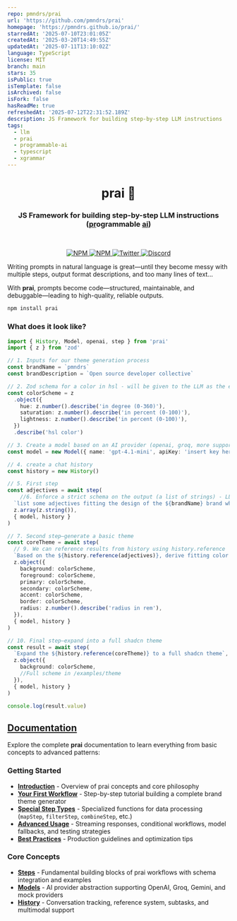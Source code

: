 ```yaml
---
repo: pmndrs/prai
url: 'https://github.com/pmndrs/prai'
homepage: 'https://pmndrs.github.io/prai/'
starredAt: '2025-07-10T23:01:05Z'
createdAt: '2025-03-20T14:49:55Z'
updatedAt: '2025-07-11T13:10:02Z'
language: TypeScript
license: MIT
branch: main
stars: 35
isPublic: true
isTemplate: false
isArchived: false
isFork: false
hasReadMe: true
refreshedAt: '2025-07-12T22:31:52.189Z'
description: JS Framework for building step-by-step LLM instructions
tags:
  - llm
  - prai
  - programmable-ai
  - typescript
  - xgrammar
---
```


<h1 align="center">prai 🤖</h1>
<h3 align="center">JS Framework for building step-by-step LLM instructions<br>(<ins>pr</ins>ogrammable <ins>ai</ins>)</h3>
<br/>

<p align="center">
  <a href="https://npmjs.com/package/prai" target="_blank">
    <img src="https://img.shields.io/npm/v/prai?style=flat&colorA=000000&colorB=000000" alt="NPM" />
  </a>
  <a href="https://npmjs.com/package/prai" target="_blank">
    <img src="https://img.shields.io/npm/dt/prai.svg?style=flat&colorA=000000&colorB=000000" alt="NPM" />
  </a>
  <a href="https://twitter.com/pmndrs" target="_blank">
    <img src="https://img.shields.io/twitter/follow/pmndrs?label=%40pmndrs&style=flat&colorA=000000&colorB=000000&logo=twitter&logoColor=000000" alt="Twitter" />
  </a>
  <a href="https://discord.gg/ZZjjNvJ" target="_blank">
    <img src="https://img.shields.io/discord/740090768164651008?style=flat&colorA=000000&colorB=000000&label=discord&logo=discord&logoColor=000000" alt="Discord" />
  </a>
</p>

Writing prompts in natural language is great—until they become messy with multiple steps, output format descriptions, and too many lines of text...

With **prai**, prompts become code—structured, maintainable, and debuggable—leading to high-quality, reliable outputs.

```bash
npm install prai
```

### What does it look like?

```ts
import { History, Model, openai, step } from 'prai'
import { z } from 'zod'

// 1. Inputs for our theme generation process
const brandName = `pmndrs`
const brandDescription = `Open source developer collective`

// 2. Zod schema for a color in hsl - will be given to the LLM as the expected output format
const colorScheme = z
  .object({
    hue: z.number().describe('in degree (0-360)'),
    saturation: z.number().describe('in percent (0-100)'),
    lightness: z.number().describe('in percent (0-100)'),
  })
  .describe('hsl color')

// 3. Create a model based on an AI provider (openai, groq, more support comming soon)
const model = new Model({ name: 'gpt-4.1-mini', apiKey: 'insert key here', provider: openai({ apiKey: "" }) })

// 4. create a chat history
const history = new History()

// 5. First step
const adjectives = await step(
    //6. Enforce a strict schema on the output (a list of strings) - LLM will be forced to comply
  `list some adjectives fitting the design of the ${brandName} brand which is a ${brandDescription}`,
  z.array(z.string()),
  { model, history }
)

// 7. Second step—generate a basic theme
const coreTheme = await step(
  // 9. We can reference results from history using history.reference
  `Based on the ${history.reference(adjectives)}, derive fitting color theme`,
  z.object({
    background: colorScheme,
    foreground: colorScheme,
    primary: colorScheme,
    secondary: colorScheme,
    accent: colorScheme,
    border: colorScheme,
    radius: z.number().describe('radius in rem'),
  }),
  { model, history }
)

// 10. Final step—expand into a full shadcn theme
const result = await step(
  `Expand the ${history.reference(coreTheme)} to a full shadcn theme`,
  z.object({
    background: colorScheme,
    //Full scheme in /examples/theme
  }),
  { model, history }
)

console.log(result.value)
```

## [Documentation](https://pmndrs.github.io/prai)

Explore the complete **prai** documentation to learn everything from basic concepts to advanced patterns:

### Getting Started
- **[Introduction](https://pmndrs.github.io/prai/getting-started/introduction)** - Overview of prai concepts and core philosophy
- **[Your First Workflow](https://pmndrs.github.io/prai/getting-started/first-workflow)** - Step-by-step tutorial building a complete brand theme generator
- **[Special Step Types](https://pmndrs.github.io/prai/getting-started/special-step-typestypescript)** - Specialized functions for data processing (`mapStep`, `filterStep`, `combineStep`, etc.)
- **[Advanced Usage](https://pmndrs.github.io/prai/getting-started/advanced-usagetypescript)** - Streaming responses, conditional workflows, model fallbacks, and testing strategies
- **[Best Practices](https://pmndrs.github.io/prai/getting-started/best-practicestypescript)** - Production guidelines and optimization tips

### Core Concepts
- **[Steps](https://pmndrs.github.io/prai/concepts/steptypescript)** - Fundamental building blocks of prai workflows with schema integration and examples
- **[Models](https://pmndrs.github.io/prai/concepts/modeltypescript)** - AI provider abstraction supporting OpenAI, Groq, Gemini, and mock providers
- **[History](https://pmndrs.github.io/prai/concepts/historytypescript)** - Conversation tracking, reference system, subtasks, and multimodal support


